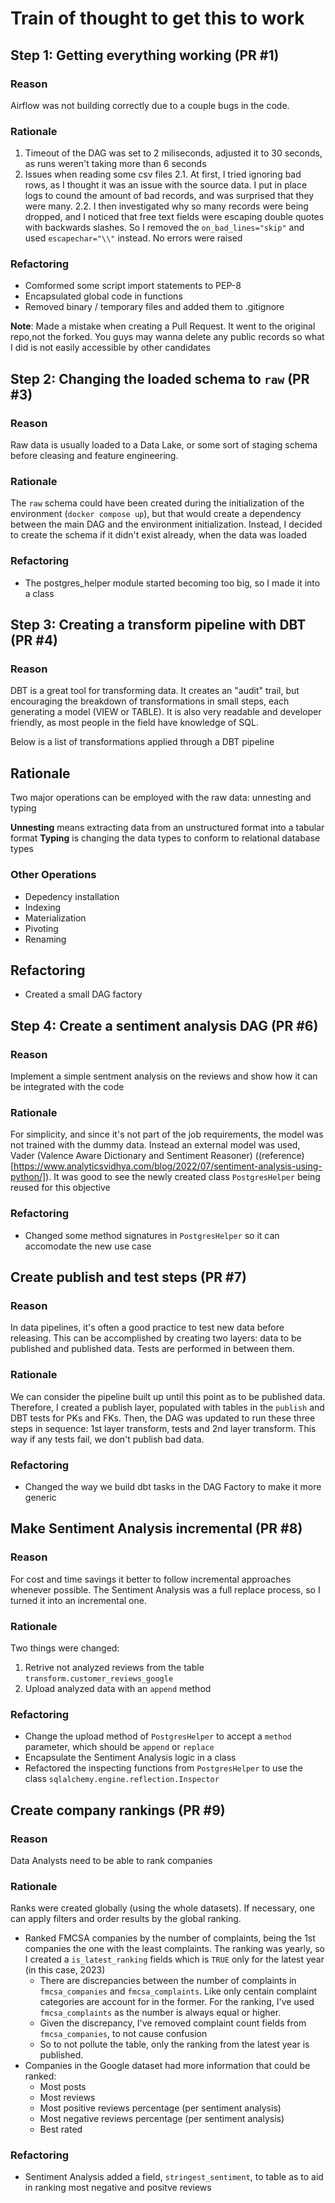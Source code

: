 # Train of thought to get this to work

## Step 1: Getting everything working (PR #1)

### Reason

Airflow was not building correctly due to a couple bugs in the code.

### Rationale

1. Timeout of the DAG was set to 2 miliseconds, adjusted it to 30 seconds, as runs weren't taking more than 6 seconds
2. Issues when reading some csv files
    2.1. At first, I tried ignoring bad rows, as I thought it was an issue with the source data. I put in place logs to cound the amount of bad records, and was surprised that they were many.
    2.2. I then investigated why so many records were being dropped, and I noticed that free text fields were escaping double quotes with backwards slashes. So I removed the `on_bad_lines="skip"` and used `escapechar="\\"` instead. No errors were raised

### Refactoring

- Comformed some script import statements to PEP-8
- Encapsulated global code in functions
- Removed binary / temporary files and added them to .gitignore

**Note**: Made a mistake when creating a Pull Request. It went to the original repo,not the forked. You guys may wanna delete any public records so what I did is not easily accessible by other candidates

## Step 2: Changing the loaded schema to `raw` (PR #3)

### Reason

Raw data is usually loaded to a Data Lake, or some sort of staging schema before cleasing and feature engineering.

### Rationale

The `raw` schema could have been created during the initialization of the environment (`docker compose up`), but that would create a dependency between the main DAG and the environment initialization. Instead, I decided to create the schema if it didn't exist already, when the data was loaded

### Refactoring

- The postgres_helper module started becoming too big, so I made it into a class

## Step 3: Creating a transform pipeline with DBT (PR #4)

### Reason

DBT is a great tool for transforming data. It creates an "audit" trail, but encouraging the breakdown of transformations in small steps, each generating a model (VIEW or TABLE). It is also very readable and developer friendly, as most people in the field have knowledge of SQL.

Below is a list of transformations applied through a DBT pipeline

## Rationale

Two major operations can be employed with the raw data: unnesting and typing

**Unnesting** means extracting data from an unstructured format into a tabular format
**Typing** is changing the data types to conform to relational database types

### Other Operations
- Depedency installation
- Indexing
- Materialization
- Pivoting
- Renaming

## Refactoring

- Created a small DAG factory

## Step 4: Create a sentiment analysis DAG (PR #6)

### Reason

Implement a simple sentment analysis on the reviews and show how it can be integrated with the code

### Rationale

For simplicity, and since it's not part of the job requirements, the model was not trained with the dummy data. Instead an external model was used, Vader (Valence Aware Dictionary and Sentiment Reasoner) ((reference)[https://www.analyticsvidhya.com/blog/2022/07/sentiment-analysis-using-python/]). It was good to see the newly created class `PostgresHelper` being reused for this objective

### Refactoring

- Changed some method signatures in `PostgresHelper` so it can accomodate the new use case

## Create publish and test steps (PR #7)

### Reason

In data pipelines, it's often a good practice to test new data before releasing. This can be accomplished by creating two layers: data to be published and published data. Tests are performed in between them.

### Rationale

We can consider the pipeline built up until this point as to be published data. Therefore, I created a publish layer, populated with tables in the `publish` and DBT tests for PKs and FKs. Then, the DAG was updated to run these three steps in sequence: 1st layer transform, tests and 2nd layer transform. This way if any tests fail, we don't publish bad data.

### Refactoring

- Changed the way we build dbt tasks in the DAG Factory to make it more generic

## Make Sentiment Analysis incremental (PR #8)

### Reason

For cost and time savings it better to follow incremental approaches whenever possible. The Sentiment Analysis was a full replace process, so I turned it into an incremental one.

### Rationale

Two things were changed:
1. Retrive not analyzed reviews from the table `transform.customer_reviews_google`
2. Upload analyzed data with an `append` method

### Refactoring

- Change the upload method of `PostgresHelper` to accept a `method` parameter, which should be `append` or `replace`
- Encapsulate the Sentiment Analysis logic in a class
- Refactored the inspecting functions from `PostgresHelper` to use the class `sqlalchemy.engine.reflection.Inspector`

## Create company rankings (PR #9)

### Reason

Data Analysts need to be able to rank companies

### Rationale

Ranks were created globally (using the whole datasets). If necessary, one can apply filters and order results by the global ranking.

- Ranked FMCSA companies by the number of complaints, being the 1st companies the one with the least complaints. The ranking was yearly, so I created a `is_latest_ranking` fields which is `TRUE` only for the latest year (in this case, 2023)
    - There are discrepancies between the number of complaints in `fmcsa_companies` and `fmcsa_complaints`. Like only centain complaint categories are account for in the former. For the ranking, I've used `fmcsa_complaints` as the number is always equal or higher.
    - Given the discrepancy, I've removed complaint count fields from `fmcsa_companies`, to not cause confusion
    - So to not pollute the table, only the ranking from the latest year is published.
- Companies in the Google dataset had more information that could be ranked:
    - Most posts
    - Most reviews
    - Most positive reviews percentage (per sentiment analysis)
    - Most negative reviews percentage (per sentiment analysis)
    - Best rated

### Refactoring

- Sentiment Analysis added a field, `stringest_sentiment`, to table as to aid in ranking most negative and positve reviews